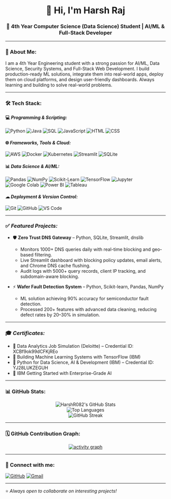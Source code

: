 <h1 align="center">👋 Hi, I'm Harsh Raj</h1>
<h3 align="center">🚀 4th Year Computer Science (Data Science) Student | AI/ML & Full-Stack Developer</h3>

---

### 👋 About Me:
I am a 4th Year Engineering student with a strong passion for AI/ML, Data Science, Security Systems, and Full-Stack Web Development. I build production-ready ML solutions, integrate them into real-world apps, deploy them on cloud platforms, and design user-friendly dashboards. Always learning and building to solve real-world problems.

---

### 🛠 Tech Stack:

#### 💻 *Programming & Scripting:*
![Python](https://img.shields.io/badge/Python-3776AB?style=for-the-badge&logo=python&logoColor=white)
![Java](https://img.shields.io/badge/Java-ED8B00?style=for-the-badge&logo=java&logoColor=white)
![SQL](https://img.shields.io/badge/SQL-4479A1?style=for-the-badge&logo=mysql&logoColor=white)
![JavaScript](https://img.shields.io/badge/JavaScript-F7DF1E?style=for-the-badge&logo=javascript&logoColor=black)
![HTML](https://img.shields.io/badge/HTML5-E34F26?style=for-the-badge&logo=html5&logoColor=white)
![CSS](https://img.shields.io/badge/CSS3-1572B6?style=for-the-badge&logo=css3&logoColor=white)

#### 🌐 *Frameworks, Tools & Cloud:*
![AWS](https://img.shields.io/badge/AWS-FF9900?style=for-the-badge&logo=amazon-aws&logoColor=white)
![Docker](https://img.shields.io/badge/Docker-2496ED?style=for-the-badge&logo=docker&logoColor=white)
![Kubernetes](https://img.shields.io/badge/Kubernetes-326CE5?style=for-the-badge&logo=kubernetes&logoColor=white)
![Streamlit](https://img.shields.io/badge/Streamlit-FF4B4B?style=for-the-badge&logo=streamlit&logoColor=white)
![SQLite](https://img.shields.io/badge/SQLite-003B57?style=for-the-badge&logo=sqlite&logoColor=white)

#### 📊 *Data Science & AI/ML:*
![Pandas](https://img.shields.io/badge/Pandas-150458?style=for-the-badge&logo=pandas&logoColor=white)
![NumPy](https://img.shields.io/badge/NumPy-013243?style=for-the-badge&logo=numpy&logoColor=white)
![Scikit-Learn](https://img.shields.io/badge/Scikit--Learn-F7931E?style=for-the-badge&logo=scikitlearn&logoColor=white)
![TensorFlow](https://img.shields.io/badge/TensorFlow-FF6F00?style=for-the-badge&logo=tensorflow&logoColor=white)
![Jupyter](https://img.shields.io/badge/Jupyter-F37626?style=for-the-badge&logo=jupyter&logoColor=white)
![Google Colab](https://img.shields.io/badge/Google%20Colab-F9AB00?style=for-the-badge&logo=googlecolab&logoColor=white)
![Power BI](https://img.shields.io/badge/Power%20BI-F2C811?style=for-the-badge&logo=powerbi&logoColor=black)
![Tableau](https://img.shields.io/badge/Tableau-E97627?style=for-the-badge&logo=tableau&logoColor=white)

#### ☁ *Deployment & Version Control:*
![Git](https://img.shields.io/badge/Git-F05032?style=for-the-badge&logo=git&logoColor=white)
![GitHub](https://img.shields.io/badge/GitHub-181717?style=for-the-badge&logo=github&logoColor=white)
![VS Code](https://img.shields.io/badge/VS%20Code-007ACC?style=for-the-badge&logo=visualstudiocode&logoColor=white)

---

### ✅ *Featured Projects:*
- 🛡️ **Zero Trust DNS Gateway** – Python, SQLite, Streamlit, dnslib  
  - Monitors 1000+ DNS queries daily with real-time blocking and geo-based filtering.
  - Live Streamlit dashboard with blocking policy updates, email alerts, and Chrome DNS cache flushing.
  - Audit logs with 5000+ query records, client IP tracking, and subdomain-aware blocking.

- ⚡ **Wafer Fault Detection System** – Python, Scikit-learn, Pandas, NumPy  
  - ML solution achieving 90% accuracy for semiconductor fault detection.
  - Processed 200+ features with advanced data cleaning, reducing defect rates by 20–30% in simulation.

---

### 🎓 *Certificates:*
- 📜 Data Analytics Job Simulation (Deloitte) – Credential ID: XCBf9ok99dCFKjREo
- 📜 Building Machine Learning Systems with TensorFlow (IBM)
- 📜 Python for Data Science, AI & Development (IBM) – Credential ID: YJ28LUKZEGUH
- 📜 IBM Getting Started with Enterprise-Grade AI

---

### 📊 GitHub Stats:
<p align="center">
  <img src="https://github-readme-stats.vercel.app/api?username=HarshR082&show_icons=true&theme=dark" alt="HarshR082's GitHub Stats" />
  <br>
  <img src="https://github-readme-stats.vercel.app/api/top-langs/?username=HarshR082&layout=compact&theme=dark" alt="Top Languages" />
  <br>
  <img src="https://github-readme-streak-stats.herokuapp.com/?user=HarshR082&theme=dark" alt="GitHub Streak" />
</p>

---

### 🗓 GitHub Contribution Graph:
<p align="center">
  <a href="https://github.com/HarshR082">
    <img src="https://github-readme-activity-graph.vercel.app/graph?username=HarshR082&theme=github-compact" alt="activity graph" />
  </a>
</p>

---

### 🔗 Connect with me:
[![GitHub](https://img.shields.io/badge/GitHub-181717?style=for-the-badge&logo=github&logoColor=white)](https://github.com/HarshR082)
[![Gmail](https://img.shields.io/badge/Gmail-D14836?style=for-the-badge&logo=gmail&logoColor=white)](mailto:harshraj1356@gmail.com)

---

⭐️ *Always open to collaborate on interesting projects!*
